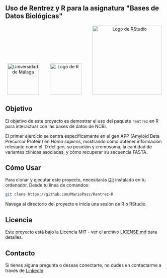 ## Uso de Rentrez y R para la asignatura "Bases de Datos Biológicas"


<p align="center">
  <img src="https://github.com/MarioPasc/Mineria-de-Datos-con-R/assets/120520768/8116be8d-7c0d-4564-9678-d1fda0064a6a" width="100" title="Universidad de Málaga">
  &nbsp; &nbsp; &nbsp; &nbsp;
  <img src="https://www.r-project.org/logo/Rlogo.png" width="100" title="Logo de R">
  &nbsp; &nbsp; &nbsp; &nbsp;
  <img src="https://www.rstudio.com/wp-content/uploads/2018/10/RStudio-Logo-Flat.png" width="220" title="Logo de RStudio">
</p>

## Objetivo

El objetivo de este proyecto es demostrar el uso del paquete `rentrez` en R para interactuar con las bases de datos de NCBI. 

El primer ejercicio se centra específicamente en el gen APP (Amyloid Beta Precursor Protein) en *Homo sapiens*, mostrando cómo obtener información relevante como el ID del gen, su posición y cromosoma, la cantidad de variantes clínicas asociadas, y cómo recuperar su secuencia FASTA.

## Cómo Usar

Para clonar y ejecutar este proyecto, necesitarás [Git](https://git-scm.com) instalado en tu ordenador. Desde tu línea de comandos:

```bash
git clone https://github.com/MarioPasc/Rentrez-R
```

Navega al directorio del proyecto e inicia una sesión de R o RStudio. 

## Licencia

Este proyecto está bajo la Licencia MIT - ver el archivo [LICENSE.md](LICENSE) para detalles.

## Contacto

Si tienes alguna pregunta o deseas conectarte, no dudes en contactarme a través de [LinkedIn](https://www.linkedin.com/in/mario-pascual-gonzalez/).
